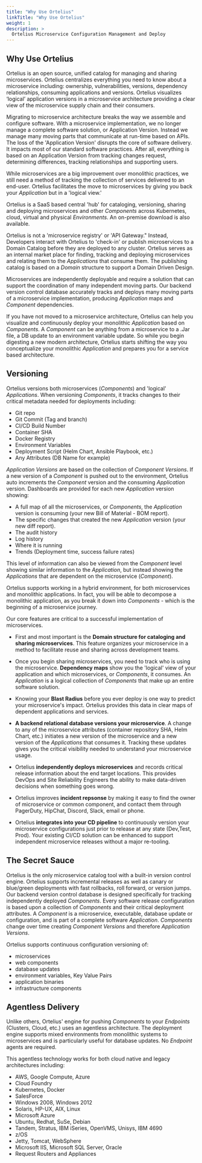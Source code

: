 ```yaml
---
title: "Why Use Ortelius"
linkTitle: "Why Use Ortelius"
weight: 1
description: >
  Ortelius Microservice Configuration Management and Deploy
---
```


## Why Use Ortelius

Ortelius is an open source, unified catalog for managing and sharing microservices. Ortelius centralizes everything you need to know about a microservice including: ownership, vulnerabilities, versions, dependency relationships, consuming applications and versions. Ortelius visualizes ‘logical’ application versions in a microservice architecture providing a clear view of the microservice supply chain and their consumers.

 Migrating to microservice architecture breaks the way we assemble and configure software. With a microservice implementation, we no longer manage a complete software solution, or Application Version. Instead we manage many moving parts that communicate at run-time based on APIs.  The loss of the 'Application Version' disrupts the core of software delivery.  It impacts most of our standard software practices.  After all, everything is based on an Application Version from tracking changes request, determining differences, tracking relationships and supporting users.

While microservices are a big improvement over monolithic practices, we still need a method of tracking the collection of services delivered to an end-user. Ortelius facilitates the move to microservices by giving you back your _Application_ but in a 'logical view.'

Ortelius is a SaaS based central 'hub' for cataloging, versioning, sharing and deploying microservices and other _Components_ across Kubernetes, cloud, virtual and physical _Environments_. An on-premise download is also available.

Ortelius is not a 'microservice registry' or 'API Gateway."  Instead, Developers interact with Ortelius to 'check-in' or publish microservices to a Domain Catalog before they are deployed to any cluster. Ortelius serves as an internal market place for finding, tracking and deploying microservices and relating them to the _Applications_ that consume them. The publishing catalog is based on a _Domain_ structure to support a Domain Driven Design.

Microservices are independently deployable and require a solution that can support the coordination of many independent moving parts. Our backend version control database accurately tracks and deploys many moving parts of a microservice implementation, producing _Application_ maps and _Component_ dependencies.

If you have not moved to a microservice architecture, Ortelius can help you visualize and continuously deploy your monolithic _Application_ based on _Components_.  A _Component_ can be anything from a microservice to a .Jar file, a DB update to an environment variable update.  So while you begin digesting a new modern architecture, Ortelius starts shifting the way you conceptualize your monolithic _Application_ and prepares you for a service based architecture.

## Versioning

Ortelius versions both microservices (_Components_) and 'logical' _Applications_.  When versioning _Components_, it tracks changes to their critical metadata needed for deployments including:

- Git repo
- Git Commit (Tag and branch)
- CI/CD Build Number
- Container SHA
- Docker Registry
- Environment Variables
- Deployment Script (Helm Chart, Ansible Playbook, etc.)
- Any Attributes (DB Name for example)

 _Application Versions_ are based on the collection of _Component Versions_. If a new version of a _Component_ is pushed out to the environment, Ortelius auto increments the _Component_ version and the consuming _Application_ version.  Dashboards are provided for each new _Application_ version showing:

- A full map of all the microservices, or _Components_, the _Application_ version is consuming (your new Bill of Material - BOM report).
- The specific changes that created the new _Application_ version (your new diff report).
- The audit history
- Log history
- Where it is running
- Trends (Deployment time, success failure rates)

This level of information can also be viewed from the _Component_ level showing similar information to the _Application_, but instead showing the _Applications_ that are dependent on the microservice (_Component_).

Ortelius supports working in a hybrid environment, for both microservices and monolithic applications. In fact, you will be able to decompose a monolithic application, as you break it down into _Components_ - which is the beginning of a microservice journey.

Our core features are critical to a successful implementation of microservices.

- First and most important is the **Domain structure for cataloging and sharing microservices**. This feature organizes your microservice in a method to facilitate reuse and sharing across development teams.

- Once you begin sharing microservices, you need to track who is using the microservice.  **Dependency maps** show you the 'logical' view of your application and which microservices, or _Components_, it consumes. An _Application_ is a logical collection of _Components_ that make up an entire software solution.

- Knowing your **Blast Radius** before you ever deploy is one way to predict your microservice's impact. Ortelius provides this data in clear maps of dependent applications and services. 

- **A backend relational database versions your microservice**. A change to any of the microservice attributes (container repository SHA, Helm Chart, etc.) initiates a new version of the microservice and a new version of the _Applications_ that consumes it. Tracking these updates gives you the critical visibility needed to understand your microservice usage.  

- Ortelius **independently deploys microservices** and records critical release information about the end target locations. This provides DevOps and Site Reliability Engineers the ability to make data-driven decisions when something goes wrong.

- Ortelius improves **incident repsonse** by making it easy to find the owner of microservice or common component, and contact them through PagerDuty, HipChat, Discord, Slack, email or phone.

- Ortelius **integrates into your CD pipeline** to continuously version your microservice configurations just prior to release at any state (Dev,Test, Prod). Your existing CI/CD solution can be enhanced to support independent microservice releases without a major re-tooling.

## The Secret Sauce

Ortelius is the only microservice catalog tool with a built-in version control engine. Ortelius supports incremental releases as well as canary or blue/green deployments with fast rollbacks, roll forward, or version jumps. Our backend version control database is designed specifically for tracking independently deployed _Components_. Every software release configuration is based upon a collection of _Components_ and their critical deployment attributes. A _Component_ is a microservice, executable, database update or configuration, and is part of a complete software _Application_. _Components_ change over time creating _Component Versions_ and therefore _Application Versions_.

Ortelius supports continuous configuration versioning of:

- microservices
- web components
- database updates
- environment variables, Key Value Pairs
- application binaries
- infrastructure components

## Agentless Delivery

  Unlike others, Ortelius' engine for pushing _Components_ to your _Endpoints_ (Clusters, Cloud, etc.) uses an agentless architecture. The deployment engine supports mixed environments from monolithic systems to microservices and is particularly useful for database updates. No _Endpoint_ agents are required.

This agentless technology works for both cloud native and legacy architectures including:

- AWS, Google Compute, Azure
- Cloud Foundry
- Kubernetes, Docker
- SalesForce
- Windows 2008, Windows 2012
- Solaris, HP-UX, AIX, Linux
- Microsoft Azure
- Ubuntu, Redhat, SuSe, Debian
- Tandem, Stratus, IBM iSeries, OpenVMS, Unisys, IBM 4690
- z/OS
- Jetty, Tomcat, WebSphere
- Microsoft IIS, Microsoft SQL Server, Oracle
- Request Routers and Appliances

